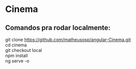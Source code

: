 # Cinema

## Comandos pra rodar localmente:

git clone https://github.com/matheusosp/angular-Cinema.git
<br>cd cinema
<br>git checkout local
<br>npm install
<br>ng serve -o 